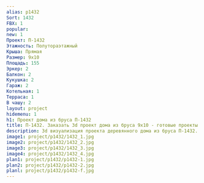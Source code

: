 ```yaml
---
alias: p1432
Sort: 1432
FBX: 1
popular: 
new: 1
Проект: П-1432
Этажность: Полутораэтажный
Крыша: Прямая
Размер: 9х10
Площадь: 155
Эркер: 2
Балкон: 2
Кукушка: 2
Гараж: 2
Котельная: 1
Терраса: 1
В чашу: 2
layout: project
hidemenu: 1
h1: Проект дома из бруса П-1432
title: П-1432. Заказать 3d проект дома из бруса 9х10 - готовые проекты
description: 3d визуализация проекта деревянного дома из бруса П-1432. Площадь 155 м2, размер 9х10. Вы можете внести любые изменения в проект.
image1: project/p1432/1432_1.jpg
image2: project/p1432/1432_2.jpg
image3: project/p1432/1432_3.jpg
image4: project/p1432/1432_4.jpg
plan1: project/p1432/p1432-1.jpg
plan2: project/p1432/p1432-2.jpg
planl: project/p1432/p1432-f.jpg
---
```

